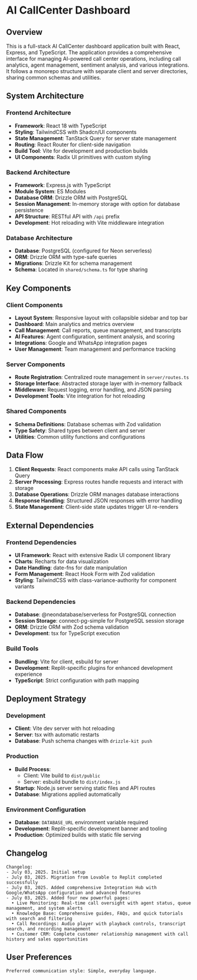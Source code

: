 # AI CallCenter Dashboard

## Overview

This is a full-stack AI CallCenter dashboard application built with React, Express, and TypeScript. The application provides a comprehensive interface for managing AI-powered call center operations, including call analytics, agent management, sentiment analysis, and various integrations. It follows a monorepo structure with separate client and server directories, sharing common schemas and utilities.

## System Architecture

### Frontend Architecture
- **Framework**: React 18 with TypeScript
- **Styling**: TailwindCSS with Shadcn/UI components
- **State Management**: TanStack Query for server state management
- **Routing**: React Router for client-side navigation
- **Build Tool**: Vite for development and production builds
- **UI Components**: Radix UI primitives with custom styling

### Backend Architecture
- **Framework**: Express.js with TypeScript
- **Module System**: ES Modules
- **Database ORM**: Drizzle ORM with PostgreSQL
- **Session Management**: In-memory storage with option for database persistence
- **API Structure**: RESTful API with `/api` prefix
- **Development**: Hot reloading with Vite middleware integration

### Database Architecture
- **Database**: PostgreSQL (configured for Neon serverless)
- **ORM**: Drizzle ORM with type-safe queries
- **Migrations**: Drizzle Kit for schema management
- **Schema**: Located in `shared/schema.ts` for type sharing

## Key Components

### Client Components
- **Layout System**: Responsive layout with collapsible sidebar and top bar
- **Dashboard**: Main analytics and metrics overview
- **Call Management**: Call reports, queue management, and transcripts
- **AI Features**: Agent configuration, sentiment analysis, and scoring
- **Integrations**: Google and WhatsApp integration pages
- **User Management**: Team management and performance tracking

### Server Components
- **Route Registration**: Centralized route management in `server/routes.ts`
- **Storage Interface**: Abstracted storage layer with in-memory fallback
- **Middleware**: Request logging, error handling, and JSON parsing
- **Development Tools**: Vite integration for hot reloading

### Shared Components
- **Schema Definitions**: Database schemas with Zod validation
- **Type Safety**: Shared types between client and server
- **Utilities**: Common utility functions and configurations

## Data Flow

1. **Client Requests**: React components make API calls using TanStack Query
2. **Server Processing**: Express routes handle requests and interact with storage
3. **Database Operations**: Drizzle ORM manages database interactions
4. **Response Handling**: Structured JSON responses with error handling
5. **State Management**: Client-side state updates trigger UI re-renders

## External Dependencies

### Frontend Dependencies
- **UI Framework**: React with extensive Radix UI component library
- **Charts**: Recharts for data visualization
- **Date Handling**: date-fns for date manipulation
- **Form Management**: React Hook Form with Zod validation
- **Styling**: TailwindCSS with class-variance-authority for component variants

### Backend Dependencies
- **Database**: @neondatabase/serverless for PostgreSQL connection
- **Session Storage**: connect-pg-simple for PostgreSQL session storage
- **ORM**: Drizzle ORM with Zod schema validation
- **Development**: tsx for TypeScript execution

### Build Tools
- **Bundling**: Vite for client, esbuild for server
- **Development**: Replit-specific plugins for enhanced development experience
- **TypeScript**: Strict configuration with path mapping

## Deployment Strategy

### Development
- **Client**: Vite dev server with hot reloading
- **Server**: tsx with automatic restarts
- **Database**: Push schema changes with `drizzle-kit push`

### Production
- **Build Process**: 
  - Client: Vite build to `dist/public`
  - Server: esbuild bundle to `dist/index.js`
- **Startup**: Node.js server serving static files and API routes
- **Database**: Migrations applied automatically

### Environment Configuration
- **Database**: `DATABASE_URL` environment variable required
- **Development**: Replit-specific development banner and tooling
- **Production**: Optimized builds with static file serving

## Changelog

```
Changelog:
- July 03, 2025. Initial setup
- July 03, 2025. Migration from Lovable to Replit completed successfully
- July 03, 2025. Added comprehensive Integration Hub with Google/WhatsApp configuration and advanced features
- July 03, 2025. Added four new powerful pages:
  • Live Monitoring: Real-time call oversight with agent status, queue management, and system alerts
  • Knowledge Base: Comprehensive guides, FAQs, and quick tutorials with search and filtering
  • Call Recordings: Audio player with playback controls, transcript search, and recording management
  • Customer CRM: Complete customer relationship management with call history and sales opportunities
```

## User Preferences

```
Preferred communication style: Simple, everyday language.
```
